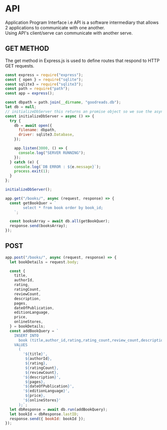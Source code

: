 # API

Application Program Interface i.e API is a software intermediary that allows 2 applications to communicate with one another.  
Using API's client/serve can communicate with another serve.

## GET METHOD

The get method in Express.js is used to define routes that respond to HTTP GET requests.

```js
const express = require("express");
const { open } = require("sqlite");
const sqlite3 = require("sqlite3");
const path = require("path");
const app = express();

const dbpath = path.join(__dirname, "goodreads.db");
let db = null;
// initializeDbServer this returns an promise object so we sue the async and await operations.
const initializeDbServer = async () => {
  try {
    db = await open({
      filename: dbpath,
      driver: sqlite3.Database,
    });

    app.listen(3000, () => {
      console.log("SERVER RUNNING");
    });
  } catch (e) {
    console.log(`DB ERROR : ${e.message}`);
    process.exit(1);
  }
};

initializeDbServer();

app.get("/books/", async (request, response) => {
  const getBookQuer = `
        select * from book order by book_id;
    `;

  const booksArray = await db.all(getBookQuer);
  response.send(booksArray);
});
```

## POST

```js
app.post("/books/", async (request, response) => {
  let bookDetails = request.body;

  const {
    title,
    authorId,
    rating,
    ratingCount,
    reviewCount,
    description,
    pages,
    dateOfPublication,
    editionLanguage,
    price,
    onlineStores,
  } = bookDetails;
  const addBookQuery = `
    INSERT INTO
      book (title,author_id,rating,rating_count,review_count,description,pages,date_of_publication,edition_language,price,online_stores)
    VALUES
      (
        '${title}',
         ${authorId},
         ${rating},
         ${ratingCount},
         ${reviewCount},
        '${description}',
         ${pages},
        '${dateOfPublication}',
        '${editionLanguage}',
         ${price},
        '${onlineStores}'
      );`;
  let dbResponse = await db.run(addBookQuery);
  let bookId = dbResponse.lastID;
  response.send({ bookId: bookId });
});
```
